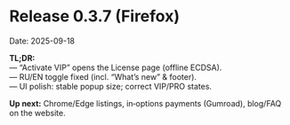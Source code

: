 # Release 0.3.7 (Firefox)

Date: 2025-09-18

**TL;DR:**  
— “Activate VIP” opens the License page (offline ECDSA).  
— RU/EN toggle fixed (incl. “What’s new” & footer).  
— UI polish: stable popup size; correct VIP/PRO states.

**Up next:** Chrome/Edge listings, in‑options payments (Gumroad), blog/FAQ on the website.
